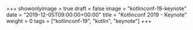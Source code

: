 +++
showonlyimage = true
draft = false
image = "kotlinconf-19-keynote"
date = "2019-12-05T09:00:00+00:00"
title = "Kotlinconf 2019 - Keynote"
weight = 0
tags = ["kotlinconf-19", "kotlin", "keynote"]
+++
